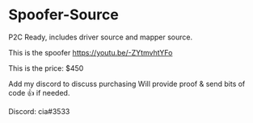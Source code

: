 # Spoofer-Source
P2C Ready, includes driver source and mapper source.

This is the spoofer
https://youtu.be/-ZYtmvhtYFo

This is the price:
$450

Add my discord to discuss purchasing
Will provide proof & send bits of code 👍 if needed.

Discord: cia#3533
